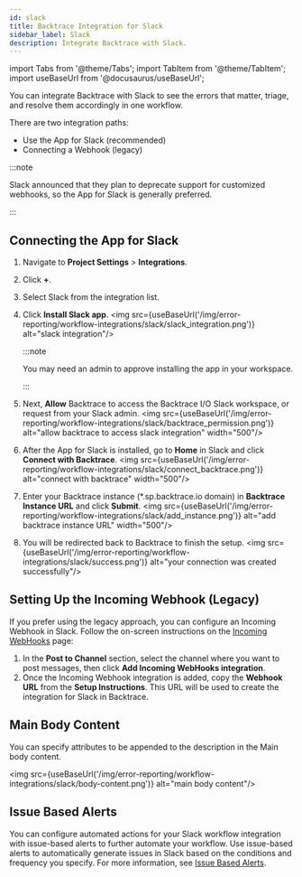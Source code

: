 ```yaml
---
id: slack
title: Backtrace Integration for Slack
sidebar_label: Slack
description: Integrate Backtrace with Slack.
---
```


import Tabs from '@theme/Tabs';
import TabItem from '@theme/TabItem';
import useBaseUrl from '@docusaurus/useBaseUrl';

You can integrate Backtrace with Slack to see the errors that matter, triage, and resolve them accordingly in one workflow.

There are two integration paths:

- Use the App for Slack (recommended)
- Connecting a Webhook (legacy)

:::note

Slack announced that they plan to deprecate support for customized webhooks, so the App for Slack is generally preferred.

:::

## Connecting the App for Slack

1. Navigate to **Project Settings** > **Integrations**.
2. Click **+**.
3. Select Slack from the integration list.
4. Click **Install Slack app**.
   <img src={useBaseUrl('/img/error-reporting/workflow-integrations/slack/slack_integration.png')} alt="slack integration"/>

   :::note

   You may need an admin to approve installing the app in your workspace.

   :::

5. Next, **Allow** Backtrace to access the Backtrace I/O Slack workspace, or request from your Slack admin.
   <img src={useBaseUrl('/img/error-reporting/workflow-integrations/slack/backtrace_permission.png')} alt="allow backtrace to access slack integration" width="500"/>
6. After the App for Slack is installed, go to **Home** in Slack and click **Connect with Backtrace**.
   <img src={useBaseUrl('/img/error-reporting/workflow-integrations/slack/connect_backtrace.png')} alt="connect with backtrace" width="500"/>
7. Enter your Backtrace instance (\*.sp.backtrace.io domain) in **Backtrace Instance URL** and click **Submit**.
   <img src={useBaseUrl('/img/error-reporting/workflow-integrations/slack/add_instance.png')} alt="add backtrace instance URL" width="500"/>
8. You will be redirected back to Backtrace to finish the setup.
   <img src={useBaseUrl('/img/error-reporting/workflow-integrations/slack/success.png')} alt="your connection was created successfully"/>

## Setting Up the Incoming Webhook (Legacy)

If you prefer using the legacy approach, you can configure an Incoming Webhook in Slack. Follow the on-screen instructions on the [Incoming WebHooks](https://my.slack.com/services/new/incoming-webhook/) page:

1. In the **Post to Channel** section, select the channel where you want to post messages, then click **Add Incoming WebHooks integration**.
2. Once the Incoming Webhook integration is added, copy the **Webhook URL** from the **Setup Instructions**. This URL will be used to create the integration for Slack in Backtrace.

## Main Body Content​

You can specify attributes to be appended to the description in the Main body content.

<img src={useBaseUrl('/img/error-reporting/workflow-integrations/slack/body-content.png')} alt="main body content"/>

## Issue Based Alerts​

You can configure automated actions for your Slack workflow integration with issue-based alerts to further automate your workflow. Use issue-based alerts to automatically generate issues in Slack based on the conditions and frequency you specify. For more information, see [Issue Based Alerts](/error-reporting/project-setup/alerts/#issue-based-alerts).
